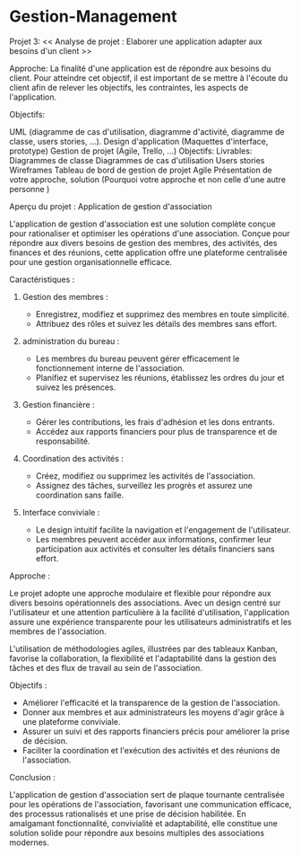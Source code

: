 # Gestion-Management
Projet 3:   << Analyse de projet :  Elaborer une application adapter aux besoins d'un client >>
 
Approche: La finalité d'une application est de répondre aux besoins du client. Pour atteindre cet objectif, il est important de se mettre à l'écoute du client afin de relever les objectifs, les contraintes, les aspects de l'application. 
 
Objectifs: 
 
 
UML (diagramme de cas d'utilisation, diagramme d'activité, diagramme de classe, users stories, ...).
Design d'application (Maquettes d'interface, prototype)
Gestion de projet  (Agile, Trello, ...)
Objectifs: 
Livrables: 
Diagrammes de classe 
Diagrammes de cas d'utilisation
Users stories
Wireframes 
Tableau de bord de gestion de projet Agile 
Présentation de votre approche, solution (Pourquoi votre approche et non celle d'une autre personne )

Aperçu du projet : Application de gestion d'association

L'application de gestion d'association est une solution complète conçue pour rationaliser et optimiser les opérations d'une association. Conçue pour répondre aux divers besoins de gestion des membres, des activités, des finances et des réunions, cette application offre une plateforme centralisée pour une gestion organisationnelle efficace.

Caractéristiques :

1. Gestion des membres :
   - Enregistrez, modifiez et supprimez des membres en toute simplicité.
   - Attribuez des rôles et suivez les détails des membres sans effort.

2. administration du bureau :
   - Les membres du bureau peuvent gérer efficacement le fonctionnement interne de l'association.
   - Planifiez et supervisez les réunions, établissez les ordres du jour et suivez les présences.

3. Gestion financière :
   - Gérer les contributions, les frais d'adhésion et les dons entrants.
   - Accédez aux rapports financiers pour plus de transparence et de responsabilité.

4. Coordination des activités :
   - Créez, modifiez ou supprimez les activités de l'association.
   - Assignez des tâches, surveillez les progrès et assurez une coordination sans faille.

5. Interface conviviale :
   - Le design intuitif facilite la navigation et l'engagement de l'utilisateur.
   - Les membres peuvent accéder aux informations, confirmer leur participation aux activités et consulter les détails financiers sans effort.

Approche :

Le projet adopte une approche modulaire et flexible pour répondre aux divers besoins opérationnels des associations. Avec un design centré sur l'utilisateur et une attention particulière à la facilité d'utilisation, l'application assure une expérience transparente pour les utilisateurs administratifs et les membres de l'association.

L'utilisation de méthodologies agiles, illustrées par des tableaux Kanban, favorise la collaboration, la flexibilité et l'adaptabilité dans la gestion des tâches et des flux de travail au sein de l'association.

Objectifs :

- Améliorer l'efficacité et la transparence de la gestion de l'association.
- Donner aux membres et aux administrateurs les moyens d'agir grâce à une plateforme conviviale.
- Assurer un suivi et des rapports financiers précis pour améliorer la prise de décision.
- Faciliter la coordination et l'exécution des activités et des réunions de l'association.

Conclusion :

L'application de gestion d'association sert de plaque tournante centralisée pour les opérations de l'association, favorisant une communication efficace, des processus rationalisés et une prise de décision habilitée. En amalgamant fonctionnalité, convivialité et adaptabilité, elle constitue une solution solide pour répondre aux besoins multiples des associations modernes.

